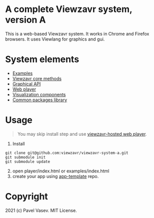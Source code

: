 # A complete Viewzavr system, version A

This is a web-based Viewzavr system. It works in Chrome and Firefox browsers. It uses Viewlang for graphics and gui.

# System elements

* [Examples](./examples/)
* [Viewzavr core methods](https://github.com/viewzavr/viewzavr-core)
* [Graphical API](./graphical-api/)
* [Web player](./player)
* [Visualization components](https://github.com/viewzavr/visualization-components)
* [Common packages library](https://github.com/viewzavr/library-one)

# Usage

> You may skip install step and use [viewzavr-hosted web player](http://viewlang.ru/viewzavr-apps/viewzavr-system-a/player/).

1. Install
```
git clone git@github.com:viewzavr/viewzavr-system-a.git
git submodule init
git submodule update
```
2. open player/index.html or examples/index.html
3. create your app using [app-template](https://github.com/viewzavr/vr-app-template) repo.

# Copyright

2021 (c) Pavel Vasev. MIT License.
